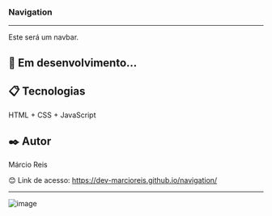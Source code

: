 ### Navigation

---

Este será um navbar.

## 🚀 Em desenvolvimento...

## 📋 Tecnologias
HTML + CSS + JavaScript

## ✒️ Autor
Márcio Reis

😊 Link de acesso: https://dev-marcioreis.github.io/navigation/

---
![image](https://user-images.githubusercontent.com/122680054/235663862-b4258907-c6d7-4ee7-8864-130a3408a44e.png)
